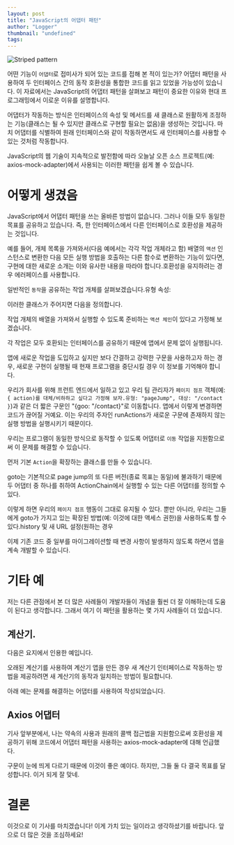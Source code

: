```yaml
---
layout: post
title: "JavaScript의 어댑터 패턴"
author: "Logger"
thumbnail: "undefined"
tags: 
---
```



![Striped pattern](https://miro.medium.com/max/4000/0*eeDgyiq0ckk1XJTF)

어떤 기능이 `어댑터`로 접미사가 되어 있는 코드를 접해 본 적이 있는가? 어댑터 패턴을 사용하여 두 인터페이스 간의 동작 호환성을 통합한 코드를 읽고 있었을 가능성이 있습니다. 이 자료에서는 JavaScript의 어댑터 패턴을 살펴보고 패턴이 중요한 이유와 현대 프로그래밍에서 이로운 이유를 설명합니다.

어댑터가 작동하는 방식은 인터페이스의 속성 및 메서드를 새 클래스로 원활하게 조정하는 기능(클래스는 될 수 있지만 클래스로 구현할 필요는 없음)을 생성하는 것입니다. 마치 어댑터를 식별하여 원래 인터페이스와 같이 작동하면서도 새 인터페이스를 사용할 수 있는 것처럼 작동합니다.

JavaScript의 웹 기술이 지속적으로 발전함에 따라 오늘날 오픈 소스 프로젝트(예: axios-mock-adapter)에서 사용되는 이러한 패턴을 쉽게 볼 수 있습니다.

# 어떻게 생겼음

JavaScript에서 어댑터 패턴을 쓰는 올바른 방법이 없습니다. 그러나 이들 모두 동일한 목표를 공유하고 있습니다. 즉, 한 인터페이스에서 다른 인터페이스로 호환성을 제공하는 것입니다.

예를 들어, 개체 목록을 가져와서(다음 예에서는 각각 작업 개체라고 함) 배열의 `액션` 인스턴스로 변환한 다음 모든 실행 방법을 호출하는 다른 함수로 변환하는 기능이 있다면, 구현에 대한 새로운 소개는 이와 유사한 내용을 따라야 합니다.호환성을 유지하려는 경우 에러페이스를 사용합니다.

일반적인 `동작`을 공유하는 작업 개체를 살펴보겠습니다.유형 속성:

이러한 클래스가 주어지면 다음을 정의합니다.

작업 개체의 배열을 가져와서 실행할 수 있도록 준비하는 `액션 체인`이 있다고 가정해 보겠습니다.

각 작업은 모두 호환되는 인터페이스를 공유하기 때문에 앱에서 문제 없이 실행됩니다.

앱에 새로운 작업을 도입하고 싶지만 보다 간결하고 강력한 구문을 사용하고자 하는 경우, 새로운 구현이 실행될 때 현재 프로그램을 중단시킬 경우 이 정보를 기억해야 합니다.

우리가 회사를 위해 프런트 엔드에서 일하고 있고 우리 팀 관리자가 `페이지 점프` 객체(예: `{ action)를 대체/비하하고 싶다고 가정해 보자.유형: "pageJump", 대상: "/contact }`)과 같은 더 짧은 구문인 "{goo: "/contact}"로 이동합니다. 앱에서 이렇게 변경하면 코드가 끊어질 거예요. 이는 우리의 주자인 runActions가 새로운 구문에 존재하지 않는 실행 방법을 실행시키기 때문이다.

우리는 프로그램이 동일한 방식으로 동작할 수 있도록 어댑터로 `이동` 작업을 지원함으로써 이 문제를 해결할 수 있습니다.

먼저 기본 `Action`을 확장하는 클래스를 만들 수 있습니다.

goto는 기본적으로 page jump의 또 다른 버전(종료 목표는 동일)에 불과하기 때문에 두 어댑터 중 하나를 취하여 ActionChain에서 실행할 수 있는 다른 어댑터를 정의할 수 있다.

이렇게 하면 우리의 `페이지 점프` 행동이 그대로 유지될 수 있다. 뿐만 아니라, 우리는 그들에게 goto가 가지고 있는 확장된 방법(예: 이것에 대한 액세스 권한)을 사용하도록 할 수 있다.history 및 새 URL 설정(원하는 경우

이제 기존 코드 중 일부를 마이그레이션할 때 변경 사항이 발생하지 않도록 하면서 앱을 계속 개발할 수 있습니다.

# 기타 예

저는 다른 관점에서 본 더 많은 사례들이 개발자들이 개념을 훨씬 더 잘 이해하는데 도움이 된다고 생각합니다. 그래서 여기 이 패턴을 활용하는 몇 가지 사례들이 더 있습니다.

## 계산기.

다음은 요지에서 인용한 예입니다.

오래된 계산기를 사용하여 계산기 앱을 만든 경우 새 계산기 인터페이스로 작동하는 방법을 제공하려면 새 계산기의 동작과 일치하는 방법이 필요합니다.

아래 예는 문제를 해결하는 어댑터를 사용하여 작성되었습니다.

## Axios 어댑터

기사 앞부분에서, 나는 약속의 사용과 원래의 콜백 접근법을 지원함으로써 호환성을 제공하기 위해 코드에서 어댑터 패턴을 사용하는 axios-mock-adapter에 대해 언급했다.

구문이 눈에 띄게 다르기 때문에 이것이 좋은 예이다. 하지만, 그들 둘 다 결국 목표를 달성합니다. 이거 되게 잘 맞네.

# 결론

이것으로 이 기사를 마치겠습니다! 이게 가치 있는 일이라고 생각하셨기를 바랍니다. 앞으로 더 많은 것을 조심하세요!